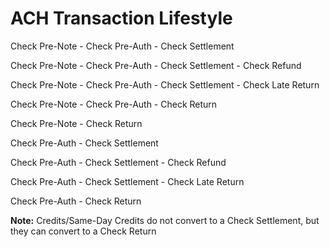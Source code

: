 # ACH Transaction Lifestyle

Check Pre-Note - Check Pre-Auth - Check Settlement

Check Pre-Note - Check Pre-Auth - Check Settlement - Check Refund

Check Pre-Note - Check Pre-Auth - Check Settlement - Check Late Return

Check Pre-Note - Check Pre-Auth - Check Return

Check Pre-Note - Check Return

Check Pre-Auth - Check Settlement

Check Pre-Auth - Check Settlement - Check Refund

Check Pre-Auth - Check Settlement - Check Late Return

Check Pre-Auth - Check Return

**Note:** Credits/Same-Day Credits do not convert to a Check Settlement, but they can convert to a Check Return
